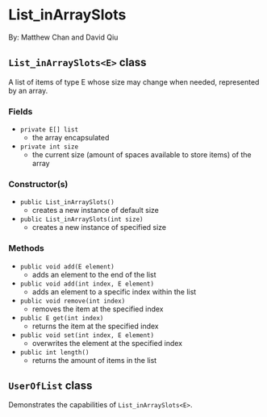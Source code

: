 # List_inArraySlots 
By: Matthew Chan and David Qiu

## `List_inArraySlots<E>` class
A list of items of type E whose size may change when needed, represented by an array.

### Fields
- `private E[] list`
   - the array encapsulated
- `private int size`
   - the current size (amount of spaces available to store items) of the array

### Constructor(s)
- `public List_inArraySlots()`
   - creates a new instance of default size
- `public List_inArraySlots(int size)`
   - creates a new instance of specified size

### Methods
- `public void add(E element)`
   - adds an element to the end of the list
- `public void add(int index, E element)`
   - adds an element to a specific index within the list
- `public void remove(int index)`
   - removes the item at the specified index
- `public E get(int index)`
   - returns the item at the specified index
- `public void set(int index, E element)`
   - overwrites the element at the specified index
- `public int length()`
   - returns the amount of items in the list

## `UserOfList` class
Demonstrates the capabilities of `List_inArraySlots<E>`.
